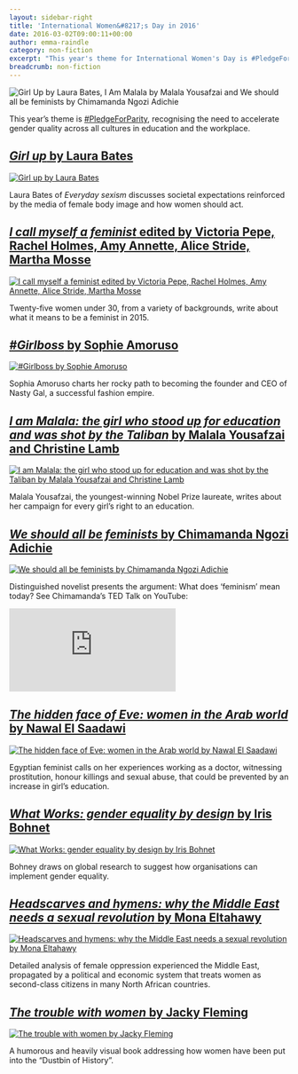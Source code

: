 ```yaml
---
layout: sidebar-right
title: 'International Women&#8217;s Day in 2016'
date: 2016-03-02T09:00:11+00:00
author: emma-raindle
category: non-fiction
excerpt: "This year's theme for International Women's Day is #PledgeForParity, recognising the need to accelerate gender quality across all cultures in education and the workplace."
breadcrumb: non-fiction
---
```

![Girl Up by Laura Bates, I Am Malala by Malala Yousafzai and We should all be feminists by Chimamanda Ngozi Adichie](/images/featured/featured-iwd-2016.jpg)

This year&#8217;s theme is [#PledgeForParity](https://twitter.com/hashtag/pledgeforparity), recognising the need to accelerate gender quality across all cultures in education and the workplace.

## [<cite>Girl up</cite> by Laura Bates](https://suffolk.spydus.co.uk/cgi-bin/spydus.exe/ENQ/OPAC/BIBENQ/26553064?QRY=CTIBIB%3C%20IRN(59884658)&QRYTEXT=Girl%20up)

[![Girl up by Laura Bates](/images/article/girl-up.jpg)](https://suffolk.spydus.co.uk/cgi-bin/spydus.exe/ENQ/OPAC/BIBENQ/26553064?QRY=CTIBIB%3C%20IRN(59884658)&QRYTEXT=Girl%20up)

Laura Bates of <cite>Everyday sexism</cite> discusses societal expectations reinforced by the media of female body image and how women should act.

## [<cite>I call myself a feminist</cite> edited by Victoria Pepe, Rachel Holmes, Amy Annette, Alice Stride, Martha Mosse](https://suffolk.spydus.co.uk/cgi-bin/spydus.exe/ENQ/OPAC/BIBENQ/26554114?QRY=CTIBIB%3C%20IRN(58480541)&QRYTEXT=I%20call%20myself%20a%20feminist)

[![I call myself a feminist edited by Victoria Pepe, Rachel Holmes, Amy Annette, Alice Stride, Martha Mosse](/images/article/i-call-myself-a-feminist.jpg)](https://suffolk.spydus.co.uk/cgi-bin/spydus.exe/ENQ/OPAC/BIBENQ/26554114?QRY=CTIBIB%3C%20IRN(58480541)&QRYTEXT=I%20call%20myself%20a%20feminist)

Twenty-five women under 30, from a variety of backgrounds, write about what it means to be a feminist in 2015.

## [<cite>#Girlboss</cite> by Sophie Amoruso](https://suffolk.spydus.co.uk/cgi-bin/spydus.exe/ENQ/OPAC/BIBENQ/26581943?QRY=CTIBIB%3C%20IRN(51578414)&QRYTEXT=%23girlboss)

[![#Girlboss by Sophie Amoruso](/images/article/girlboss.jpg)](https://suffolk.spydus.co.uk/cgi-bin/spydus.exe/ENQ/OPAC/BIBENQ/26581943?QRY=CTIBIB%3C%20IRN(51578414)&QRYTEXT=%23girlboss)

Sophia Amoruso charts her rocky path to becoming the founder and CEO of Nasty Gal, a successful fashion empire.

## [<cite>I am Malala: the girl who stood up for education and was shot by the Taliban</cite> by Malala Yousafzai and Christine Lamb](https://suffolk.spydus.co.uk/cgi-bin/spydus.exe/ENQ/OPAC/BIBENQ/26585349?QRY=CTIBIB%3C%20IRN(32458036)&QRYTEXT=I%20am%20Malala%20%3A%20the%20girl%20who%20stood%20up%20for%20education%20and%20was%20shot%20by%20the%20Taliban)

[![I am Malala: the girl who stood up for education and was shot by the Taliban by Malala Yousafzai and Christine Lamb](/images/article/i-am-malala.jpg)](https://suffolk.spydus.co.uk/cgi-bin/spydus.exe/ENQ/OPAC/BIBENQ/26585349?QRY=CTIBIB%3C%20IRN(32458036)&QRYTEXT=I%20am%20Malala%20%3A%20the%20girl%20who%20stood%20up%20for%20education%20and%20was%20shot%20by%20the%20Taliban)

Malala Yousafzai, the youngest-winning Nobel Prize laureate, writes about her campaign for every girl&#8217;s right to an education.

## [<cite>We should all be feminists</cite> by Chimamanda Ngozi Adichie](https://suffolk.spydus.co.uk/cgi-bin/spydus.exe/ENQ/OPAC/BIBENQ/26603554?QRY=CTIBIB%3C%20IRN(44979042)&QRYTEXT=We%20should%20all%20be%20feminists)

[![We should all be feminists by Chimamanda Ngozi Adichie](/images/article/we-should-all-be-feminists.jpg)](https://suffolk.spydus.co.uk/cgi-bin/spydus.exe/ENQ/OPAC/BIBENQ/26603554?QRY=CTIBIB%3C%20IRN(44979042)&QRYTEXT=We%20should%20all%20be%20feminists)

Distinguished novelist presents the argument: What does &#8216;feminism&#8217; mean today? See Chimamanda&#8217;s TED Talk on YouTube:

<iframe src="https://www.youtube.com/embed/hg3umXU_qWc" frameborder="0" allowfullscreen></iframe>

## [<cite>The hidden face of Eve: women in the Arab world</cite> by Nawal El Saadawi](https://suffolk.spydus.co.uk/cgi-bin/spydus.exe/ENQ/OPAC/BIBENQ/8536540?QRY=CTIBIB%3C%20IRN(1162485)&QRYTEXT=The%20hidden%20face%20of%20Eve.%20%3A%20Women%20in%20the%20Arab%20world)

[![The hidden face of Eve: women in the Arab world by Nawal El Saadawi](/images/article/the-hidden-face-of-eve.jpg)](https://suffolk.spydus.co.uk/cgi-bin/spydus.exe/ENQ/OPAC/BIBENQ/8536540?QRY=CTIBIB%3C%20IRN(1162485)&QRYTEXT=The%20hidden%20face%20of%20Eve.%20%3A%20Women%20in%20the%20Arab%20world)

Egyptian feminist calls on her experiences working as a doctor, witnessing prostitution, honour killings and sexual abuse, that could be prevented by an increase in girl&#8217;s education.

## [<cite>What Works: gender equality by design</cite> by Iris Bohnet](https://suffolk.spydus.co.uk/cgi-bin/spydus.exe/ENQ/OPAC/BIBENQ/8534940?QRY=CTIBIB%3C%20IRN(62074858)&QRYTEXT=What%20works%20%3A%20gender%20equality%20by%20design)

[![What Works: gender equality by design by Iris Bohnet](/images/article/what-works-gender-equality-by-design.jpg)](https://suffolk.spydus.co.uk/cgi-bin/spydus.exe/ENQ/OPAC/BIBENQ/8534940?QRY=CTIBIB%3C%20IRN(62074858)&QRYTEXT=What%20works%20%3A%20gender%20equality%20by%20design)

Bohney draws on global research to suggest how organisations can implement gender equality.

## [<cite>Headscarves and hymens: why the Middle East needs a sexual revolution</cite> by Mona Eltahawy](https://suffolk.spydus.co.uk/cgi-bin/spydus.exe/ENQ/OPAC/BIBENQ/27129971?QRY=CTIBIB%3C%20IRN(47619112)&QRYTEXT=Headscarves%20and%20hymens%20%3A%20why%20the%20Middle%20East%20needs%20a%20sexual%20revolution)

[![Headscarves and hymens: why the Middle East needs a sexual revolution by Mona Eltahawy](/images/article/headscarves-and-hymens.jpg)](https://suffolk.spydus.co.uk/cgi-bin/spydus.exe/ENQ/OPAC/BIBENQ/27129971?QRY=CTIBIB%3C%20IRN(47619112)&QRYTEXT=Headscarves%20and%20hymens%20%3A%20why%20the%20Middle%20East%20needs%20a%20sexual%20revolution)

Detailed analysis of female oppression experienced the Middle East, propagated by a political and economic system that treats women as second-class citizens in many North African countries.

## [<cite>The trouble with women</cite> by Jacky Fleming](https://suffolk.spydus.co.uk/cgi-bin/spydus.exe/ENQ/OPAC/BIBENQ/28143849?QRY=CTIBIB%3C%20IRN(57962131)&QRYTEXT=The%20trouble%20with%20women)

[![The trouble with women by Jacky Fleming](/images/article/the-trouble-with-women.jpg)](https://suffolk.spydus.co.uk/cgi-bin/spydus.exe/ENQ/OPAC/BIBENQ/28143849?QRY=CTIBIB%3C%20IRN(57962131)&QRYTEXT=The%20trouble%20with%20women)

A humorous and heavily visual book addressing how women have been put into the &#8220;Dustbin of History&#8221;.
